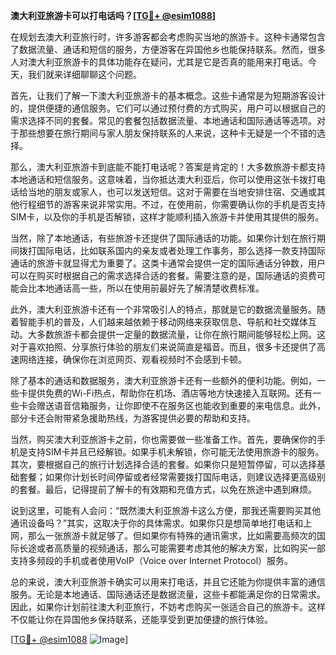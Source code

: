 **澳大利亚旅游卡可以打电话吗？[[TG💪+ @esim1088](https://t.me/s/esim1088)]**

在规划去澳大利亚旅行时，许多游客都会考虑购买当地的旅游卡。这种卡通常包含了数据流量、通话和短信的服务，方便游客在异国他乡也能保持联系。然而，很多人对澳大利亚旅游卡的具体功能存在疑问，尤其是它是否真的能用来打电话。今天，我们就来详细聊聊这个问题。

首先，让我们了解一下澳大利亚旅游卡的基本概念。这些卡通常是为短期游客设计的，提供便捷的通信服务。它们可以通过预付费的方式购买，用户可以根据自己的需求选择不同的套餐。常见的套餐包括数据流量、本地通话和国际通话等选项。对于那些想要在旅行期间与家人朋友保持联系的人来说，这种卡无疑是一个不错的选择。

那么，澳大利亚旅游卡到底能不能打电话呢？答案是肯定的！大多数旅游卡都支持本地通话和短信服务。这意味着，当你抵达澳大利亚后，你可以使用这张卡拨打电话给当地的朋友或家人，也可以发送短信。这对于需要在当地安排住宿、交通或其他行程细节的游客来说非常实用。不过，在使用前，你需要确认你的手机是否支持SIM卡，以及你的手机是否解锁，这样才能顺利插入旅游卡并使用其提供的服务。

当然，除了本地通话，有些旅游卡还提供了国际通话的功能。如果你计划在旅行期间拨打国际电话，比如联系国内的亲友或者处理工作事务，那么选择一款支持国际通话的旅游卡就显得尤为重要了。这类卡通常会提供一定的国际通话分钟数，用户可以在购买时根据自己的需求选择合适的套餐。需要注意的是，国际通话的资费可能会比本地通话高一些，所以在使用前最好先了解清楚收费标准。

此外，澳大利亚旅游卡还有一个非常吸引人的特点，那就是它的数据流量服务。随着智能手机的普及，人们越来越依赖于移动网络来获取信息、导航和社交媒体互动。大多数旅游卡都会提供一定量的数据流量，让你在旅行期间能够轻松上网。这对于喜欢拍照、分享旅行体验的朋友们来说简直是福音。而且，很多卡还提供了高速网络连接，确保你在浏览网页、观看视频时不会感到卡顿。

除了基本的通话和数据服务，澳大利亚旅游卡还有一些额外的便利功能。例如，一些卡提供免费的Wi-Fi热点，帮助你在机场、酒店等地方快速接入互联网。还有一些卡会赠送语音信箱服务，让你即使不在服务区也能收到重要的来电信息。此外，部分卡还会附带紧急援助热线，为游客提供必要的帮助和支持。

当然，购买澳大利亚旅游卡之前，你也需要做一些准备工作。首先，要确保你的手机是支持SIM卡并且已经解锁。如果手机未解锁，你可能无法使用旅游卡的服务。其次，要根据自己的旅行计划选择合适的套餐。如果你只是短暂停留，可以选择基础套餐；如果你计划长时间停留或者经常需要拨打国际电话，则建议选择更高级别的套餐。最后，记得提前了解卡的有效期和充值方式，以免在旅途中遇到麻烦。

说到这里，可能有人会问：“既然澳大利亚旅游卡这么方便，那我还需要购买其他通讯设备吗？”其实，这取决于你的具体需求。如果你只是想简单地打电话和上网，那么一张旅游卡就足够了。但如果你有特殊的通讯需求，比如需要高频次的国际长途或者高质量的视频通话，那么可能需要考虑其他的解决方案，比如购买一部支持多频段的手机或者使用VoIP（Voice over Internet Protocol）服务。

总的来说，澳大利亚旅游卡确实可以用来打电话，并且它还能为你提供丰富的通信服务。无论是本地通话、国际通话还是数据流量，这些卡都能满足你的日常需求。因此，如果你计划前往澳大利亚旅行，不妨考虑购买一张适合自己的旅游卡。这样不仅能让你在异国他乡保持联系，还能享受到更加便捷的旅行体验。

[[TG💪+ @esim1088](https://t.me/s/esim1088) ![Image](https://i.postimg.cc/4NQfJmqS/Snipaste-2025-05-13-00-14-12.png)]